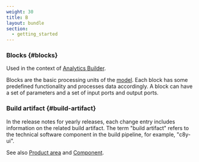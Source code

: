 ```yaml
---
weight: 30
title: B
layout: bundle
section:
  - getting_started
---
```


### Blocks {#blocks}

Used in the context of [Analytics Builder](/glossary/a/#analytics-builder).

Blocks are the basic processing units of the [model](/glossary/m/#model). Each block has some predefined functionality and processes data accordingly. A block can have a set of parameters and a set of input ports and output ports.

### Build artifact {#build-artifact}

In the release notes for yearly releases, each change entry includes information on the related build artifact. The term "build artifact" refers to the technical software component in the build pipeline, for example, "c8y-ui". 

See also [Product area](/glossary/p/#product-area) and [Component](/glossary/c/#component).
